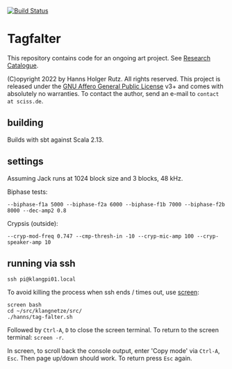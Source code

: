 [![Build Status](https://github.com/Sciss/Tagfalter/workflows/Scala%20CI/badge.svg?branch=main)](https://github.com/Sciss/Tagfalter/actions?query=workflow%3A%22Scala+CI%22)

# Tagfalter

This repository contains code for an ongoing art project.
See [Research Catalogue](https://www.researchcatalogue.net/view/1506240/1506241).

(C)opyright 2022 by Hanns Holger Rutz. All rights reserved. This project is released under the
[GNU Affero General Public License](https://github.com/Sciss/Tagfalter/blob/main/LICENSE) v3+ and
comes with absolutely no warranties.
To contact the author, send an e-mail to `contact at sciss.de`.

## building

Builds with sbt against Scala 2.13.

## settings

Assuming Jack runs at 1024 block size and 3 blocks, 48 kHz.

Biphase tests:

    --biphase-f1a 5000 --biphase-f2a 6000 --biphase-f1b 7000 --biphase-f2b 8000 --dec-amp2 0.8

Crypsis (outside):

    --cryp-mod-freq 0.747 --cmp-thresh-in -10 --cryp-mic-amp 100 --cryp-speaker-amp 10

## running via ssh

```
ssh pi@klangpi01.local
```

To avoid killing the process when ssh ends / times out, use
[screen](https://raspi.tv/2012/using-screen-with-raspberry-pi-to-avoid-leaving-ssh-sessions-open):

```
screen bash
cd ~/src/klangnetze/src/
./hanns/tag-falter.sh
```

Followed by `Ctrl-A`, `D` to close the screen terminal. To return to the screen terminal: `screen -r`.

In screen, to scroll back the console output, enter 'Copy mode' via `Ctrl-A`, `Esc`. Then page up/down should
work. To return press `Esc` again.
